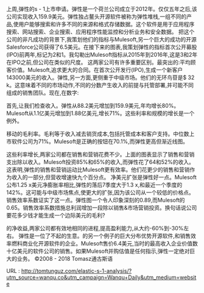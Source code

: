 上周,弹性的s - 1上市申请。弹性是一个荷兰公司成立于2012年。仅仅五年之后,该公司实现收入159.9美元。弹性独占鳌头开源软件被称为弹性堆栈,一组不同的产品,使用户能够搜索和许多不同的来源和格式存储数据。这个软件是用于应用程序搜索、网站搜索、企业搜索、应用程序性能监控和分析业务和安全数据。 
 把这个公司的非凡成功的背景下,我策划他们的指标与Mulesoft,另一个巨大的成功的开源Salesforce公司获得了6.5美元。在接下来的图表,我策划弹性的指标首次公开募股(IPO)前两年,标记为2和1。我勾勒出Mulesoft指标从2015年到2016年,这是3和2年在IPO之前,但公司在类似的尺度。 
 这两家公司有许多重要区别。最突出的:平均顾客价值。Mulesoft,追求更大的合同。在首次公开发行(IPO),生成一个新客户143000美元的收入。弹性,另一方面,更侧重于中级市场。他们的无环鸟苷是$ 32 k。这意味着不同的市场动作,不同的分数产生收入的前提与托管部署,并可能不同组成的销售团队。现在,在数字: 
  
 首先,让我们检查收入。弹性从88.2美元增加到159.9美元,年均增长80%。Mulesoft从1.1亿美元增加到1.88亿美元,增长71%。这些利率和规模的增长是一个例外。 
  
 移动的毛利率。毛利等于收入减去销货成本,包括托管成本和客户支持。中位数上市软件公司为71%。Mulesoft是正确的按钮在70.1%,而弹性更高但渐近线图。 
  
 这些利率增长,两家公司都在销售和营销花费不少。上面的图表显示了销售和营销支出除以收入。Mulesoft投资85%和65%的收入,而弹性花了64和52%的收入。这表明,弹性的销售和营销运动比Mulesoft更有效率。他们花更少的销售和营销作为收入的一部分,但营收增速快九个百分点。 
 净美元扩张是弹性好一点。Mulesoft公布1.25 x美元净膨胀率相比,弹性的落后7季度大于1.3 x,和最近一个季度的142%。这可能与中级市场焦点,使更大的扩张,因为该公司从一个较低的价格点。 
 销售效率系数证实了这一点。弹性图一个令人印象深刻的0.89,而Mulesoft的0.65。销售效率系数措施总利润增加一段除以销售&市场营销投资。换句话说公司要花多少钱才能生成一个边际美元的毛利? 
  
 的净收益,两家公司都有效地相同的进程,提高盈利能力,从大约-60%到-30%左右。 
 弹性是一位了不起的生意。的另一个例子的巨大分布优势开源软件,和销售效率燃料商业化开源软件的企业。Mulesoft售价6.4美元,当时的最高收入企业价值数十亿美元的软件公司的销售。如果Mulesoft并购估值是任何指示,弹性一定绝对巨大的业务。 
 ©2008 - 2018 Tomasz通古斯语 
  
   
  URL : http://tomtunguz.com/elastic-s-1-analysis/?utm_source=wanqu.co&utm_campaign=Wanqu+Daily&utm_medium=website